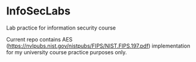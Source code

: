 # InfoSecLabs
Lab practice for information security course

Current repo contains AES (https://nvlpubs.nist.gov/nistpubs/FIPS/NIST.FIPS.197.pdf) implementation for my university course practice purposes only.
